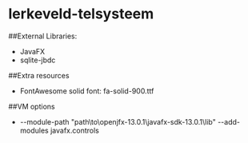 # lerkeveld-telsysteem

##External Libraries:
- JavaFX
- sqlite-jbdc

##Extra resources
- FontAwesome solid font: fa-solid-900.ttf


##VM options
- --module-path "path\to\openjfx-13.0.1\javafx-sdk-13.0.1\lib" --add-modules javafx.controls
